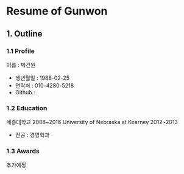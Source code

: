 # Resume of Gunwon

## 1. Outline
### 1.1 Profile
이름 : 박건원
- 생년월일 : 1988-02-25
- 연락처 : 010-4280-5218
- Github : 

### 1.2 Education
세종대학교 2008~2016
University of Nebraska at Kearney 2012~2013
- 전공 : 경영학과

### 1.3  Awards
추가예정

